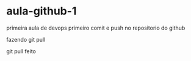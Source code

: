 # aula-github-1
primeira aula de devops
primeiro comit e push no repositorio do github

fazendo git pull

git pull feito
